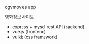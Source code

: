 cgvmovies app

영화정보 사이트 
- express + mysql rest API (backend)
- vue.js (frontend)
- vuikit (css framework)